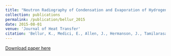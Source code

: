 ```yaml
---
title: "Neutron Radiography of Condensation and Evaporation of Hydrogen in a Cryogenic Condition"
collection: publications
permalink: /publication/bellur_2015
date: 2015-08-01
venue: 'Journal of Heat Transfer'
citation: 'Bellur, K., Medici, E., Allen, J., Hermanson, J., Tamilarasan, A., Hussey, D., Jacobson, D., Leao, J.B. and McQuillen, J., 2015. Neutron radiography of condensation and evaporation of hydrogen in a cryogenic condition. Journal of Heat Transfer, 137(8).'
---
```


[Download paper here](http://kishanbellur.github.io/files/bellur_2015.pdf)


